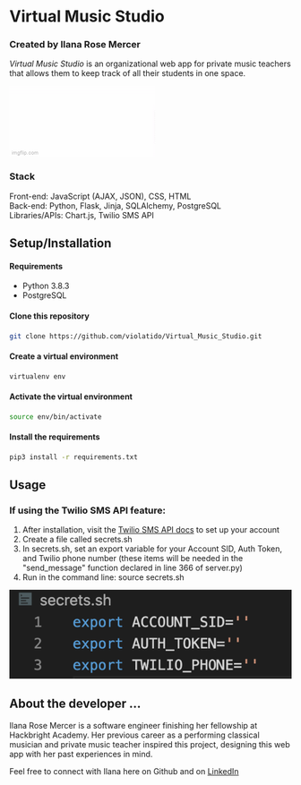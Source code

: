 

# Virtual Music Studio
### Created by Ilana Rose Mercer

*Virtual Music Studio* is an organizational web app for private music teachers that allows them to keep track of all their students in one space. 


![](static/img/readme-media/chart-gif.gif)

### Stack
Front-end: JavaScript (AJAX, JSON), CSS, HTML </br>
Back-end: Python, Flask, Jinja, SQLAlchemy, PostgreSQL </br>
Libraries/APIs: Chart.js, Twilio SMS API

## Setup/Installation

#### Requirements
* Python 3.8.3
* PostgreSQL

#### Clone this repository
```bash
git clone https://github.com/violatido/Virtual_Music_Studio.git
```
#### Create a virtual environment
``` bash
virtualenv env
```
#### Activate the virtual environment 
``` bash
source env/bin/activate 
```
#### Install the requirements 
```bash
pip3 install -r requirements.txt
```


## Usage

### If using the Twilio SMS API feature:
1. After installation, visit the [Twilio SMS API docs](https://www.twilio.com/docs/sms/api) to set up your account 
2. Create a file called secrets.sh
3. In secrets.sh, set an export variable for your Account SID, Auth Token, and Twilio phone number (these items will be needed in the "send_message" function declared in line 366 of server.py)
4. Run in the command line: source secrets.sh

![GitHub Logo](/static/img/secrets-readme-img.png)


## About the developer ...
Ilana Rose Mercer is a software engineer finishing her fellowship at Hackbright Academy. Her previous career as a performing classical musician and private music teacher inspired this project, designing this web app with her past experiences in mind. 

Feel free to connect with Ilana here on Github and on [LinkedIn](https://www.linkedin.com/in/i-mercer/)
